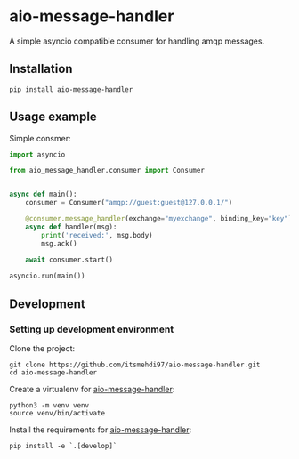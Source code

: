# aio-message-handler
A simple asyncio compatible consumer for handling amqp messages.
## Installation
```
pip install aio-message-handler
```
## Usage example
Simple consmer:
``` python
import asyncio

from aio_message_handler.consumer import Consumer


async def main():
    consumer = Consumer("amqp://guest:guest@127.0.0.1/")

    @consumer.message_handler(exchange="myexchange", binding_key="key")
    async def handler(msg):
        print('received:', msg.body)
        msg.ack()
    
    await consumer.start()

asyncio.run(main())
```
## Development

### Setting up development environment
Clone the project:
```
git clone https://github.com/itsmehdi97/aio-message-handler.git
cd aio-message-handler
```
Create a virtualenv for [aio-message-handler](https://github.com/itsmehdi97/aio-message-handler):
```
python3 -m venv venv
source venv/bin/activate
```
Install the requirements for [aio-message-handler](https://github.com/itsmehdi97/aio-message-handler):
```
pip install -e `.[develop]`
```